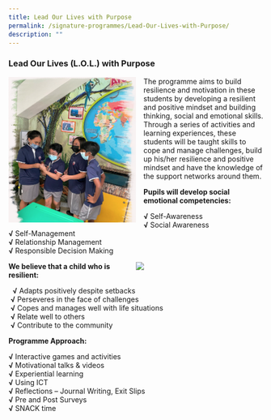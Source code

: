 ```yaml
---
title: Lead Our Lives with Purpose
permalink: /signature-programmes/Lead-Our-Lives-with-Purpose/
description: ""
---
```

### Lead Our Lives (L.O.L.) with Purpose

<img src="/images/lolwp1.png" style="width:50%;margin-right:15px;" align = "left">

The programme aims to build resilience and motivation in these students by developing a resilient and positive mindset and building thinking, social and emotional skills. Through a series of activities and learning experiences, these students will be taught skills to cope and manage challenges, build up his/her resilience and positive mindset and have the knowledge of the support networks around them.

**Pupils will develop social emotional competencies:**

**√** Self-Awareness  
**√** Social Awareness  
**√** Self-Management  
**√** Relationship Management  
**√** Responsible Decision Making

<img src="/images/lolwp2.png" style="width:50%;margin-left:15px;" align = "right">

**We believe that a child who is resilient:**

  **√** Adapts positively despite setbacks  
 **√** Perseveres in the face of challenges  
 **√** Copes and manages well with life situations  
 **√** Relate well to others  
 **√** Contribute to the community
		
**Programme Approach:**

**√** Interactive games and activities  
**√** Motivational talks & videos   
**√** Experiential learning  
**√** Using ICT   
**√** Reflections – Journal Writing, Exit Slips  
**√** Pre and Post Surveys  
**√** SNACK time